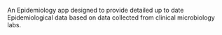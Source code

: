 An Epidemiology app designed to provide detailed up to date Epidemiological data based on data collected from clinical microbiology labs.
